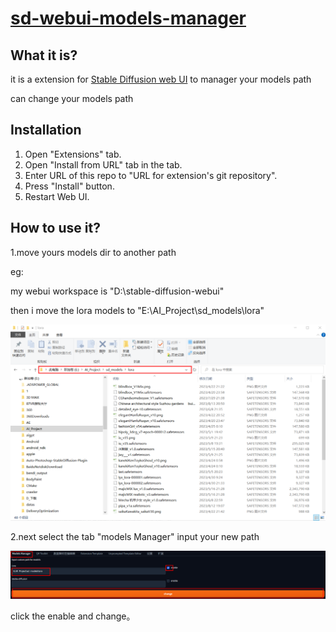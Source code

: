 # [sd-webui-models-manager](https://github.com/dhs964057117/sd-webui-models-manager)

## What it is?

it is a extension for [Stable Diffusion web UI](https://github.com/AUTOMATIC1111/stable-diffusion-webui) to manager your models path

can change your models path 

## Installation

1. Open "Extensions" tab.
2. Open "Install from URL" tab in the tab.
3. Enter URL of this repo to "URL for extension's git repository".
4. Press "Install" button.
5. Restart Web UI.

## How to use it?

1.move yours models dir to another path

eg:

my webui workspace is "D:\stable-diffusion-webui"

then i move the lora models to "E:\AI_Project\sd_models\lora"

![1](./images/1.png)

2.next select the tab "models Manager" input your new path

![image-20230815113434311](./images/2.png)

click the enable and change。